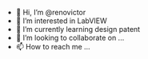 - 👋 Hi, I’m @renovictor
- 👀 I’m interested in LabVIEW
- 🌱 I’m currently learning design patent
- 💞️ I’m looking to collaborate on ...
- 📫 How to reach me ...

<!---
renovictor/renovictor is a ✨ special ✨ repository because its `README.md` (this file) appears on your GitHub profile.
You can click the Preview link to take a look at your changes.
--->

